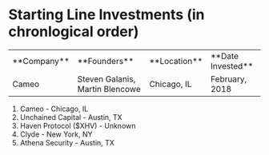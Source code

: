 # Starting Line Investments (in chronlogical order)

<table>
  <tr>
    <td> **Company** </td>
    <td> **Founders** </td>
    <td> **Location** </td>
    <td> **Date Invested** </td>
    <tr>
      <td> Cameo</td>
      <td> Steven Galanis, Martin Blencowe </td>
      <td> Chicago, IL </td>
      <td> February, 2018 </td>
  </tr>
  </table>
  
1. Cameo - Chicago, IL
2. Unchained Capital - Austin, TX
3. Haven Protocol ($XHV) - Unknown
4. Clyde - New York, NY
5. Athena Security - Austin, TX
